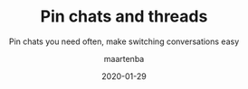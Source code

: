 ---
type: tip
date: 2020-01-29
title: Pin chats and threads
topics: [teams, chats]
author: maartenba
subtitle: Pin chats you need often, make switching conversations easy
thumbnail: ./thumbnail.png
cardThumbnail: ./card.png
shortVideo:
  poster: ./preview.png
  url: https://youtu.be/ihbJ7TKAazk
leadin: |
    **Make switching conversations easy!**
    
    Recent conversations are shown first in Space. Conversations can be pinned (and unpinned)
    to make switching between conversations easy.
    
    While threads keep conversations in Space organized and focused, they are typically shown
    in the context of an existing chat.
    
    **Threads can be pinned as well!** Pinned threads are shown as individual conversations,
    showing separate notifications in the side bar. Switching to a thread becomes really easy,
    and helps continue where you left off.
    
    [More about chats in Space...](https://www.jetbrains.com/help/space/chats.html)
    
---